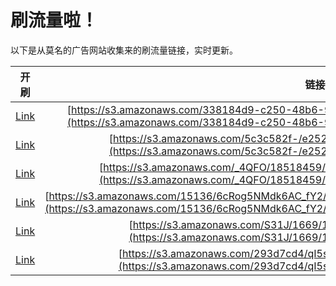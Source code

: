 
# 刷流量啦！

以下是从莫名的广告网站收集来的刷流量链接，实时更新。

| 开刷 |  链接 |
|:---:|:---:|
|[Link](https://meow.maomihz.com/?aHR0cHM6Ly9zMy5hbWF6b25hd3MuY29tLzMzODE4NGQ5LWMyNTAtNDhiNi05Y2EyLS9hMjBkL2MyZjUvQWRvYmVGbGFzaFBsYXllckluc3RhbGxlci5kbWc=)|[https://s3.amazonaws.com/338184d9-c250-48b6-9ca2-/a20d/c2f5/AdobeFlashPlayerInstaller.dmg](https://s3.amazonaws.com/338184d9-c250-48b6-9ca2-/a20d/c2f5/AdobeFlashPlayerInstaller.dmg)|
|[Link](https://meow.maomihz.com/?aHR0cHM6Ly9zMy5hbWF6b25hd3MuY29tLzVjM2M1ODJmLS9lMjUyNi9hM2M4ZS9BZG9iZUZsYXNoUGxheWVySW5zdGFsbGVyLmRtZw==)|[https://s3.amazonaws.com/5c3c582f-/e2526/a3c8e/AdobeFlashPlayerInstaller.dmg](https://s3.amazonaws.com/5c3c582f-/e2526/a3c8e/AdobeFlashPlayerInstaller.dmg)|
|[Link](https://meow.maomihz.com/?aHR0cHM6Ly9zMy5hbWF6b25hd3MuY29tL180UUZPLzE4NTE4NDU5LzIwMTcwODk5L0Fkb2JlRmxhc2hQbGF5ZXJJbnN0YWxsZXIuZG1n)|[https://s3.amazonaws.com/_4QFO/18518459/20170899/AdobeFlashPlayerInstaller.dmg](https://s3.amazonaws.com/_4QFO/18518459/20170899/AdobeFlashPlayerInstaller.dmg)|
|[Link](https://meow.maomihz.com/?aHR0cHM6Ly9zMy5hbWF6b25hd3MuY29tLzE1MTM2LzZjUm9nNU5NZGs2QUNfZlkyL0dHbmtJMzdvY1VxMFJkcXdfL0Fkb2JlRmxhc2hQbGF5ZXJJbnN0YWxsZXIuZG1n)|[https://s3.amazonaws.com/15136/6cRog5NMdk6AC_fY2/GGnkI37ocUq0Rdqw_/AdobeFlashPlayerInstaller.dmg](https://s3.amazonaws.com/15136/6cRog5NMdk6AC_fY2/GGnkI37ocUq0Rdqw_/AdobeFlashPlayerInstaller.dmg)|
|[Link](https://meow.maomihz.com/?aHR0cHM6Ly9zMy5hbWF6b25hd3MuY29tL1MzMUovMTY2OS8xNTI1L0Fkb2JlRmxhc2hQbGF5ZXJJbnN0YWxsZXIuZG1n)|[https://s3.amazonaws.com/S31J/1669/1525/AdobeFlashPlayerInstaller.dmg](https://s3.amazonaws.com/S31J/1669/1525/AdobeFlashPlayerInstaller.dmg)|
|[Link](https://meow.maomihz.com/?aHR0cHM6Ly9zMy5hbWF6b25hd3MuY29tLzI5M2Q3Y2Q0L3FJNXMvRGNYUS9BZG9iZUZsYXNoUGxheWVySW5zdGFsbGVyLmRtZw==)|[https://s3.amazonaws.com/293d7cd4/qI5s/DcXQ/AdobeFlashPlayerInstaller.dmg](https://s3.amazonaws.com/293d7cd4/qI5s/DcXQ/AdobeFlashPlayerInstaller.dmg)|
